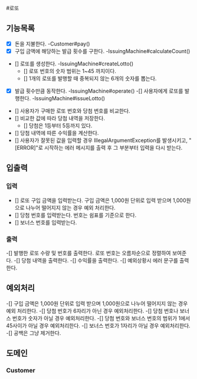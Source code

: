 #로또

## 기능목록

- [x] 돈을 지불한다. -Customer#pay()
- [x] 구입 금액에 해당하는 발급 횟수를 구한다. -IssuingMachine#calculateCount()
- [] 로또를 생성한다. -IssuingMachine#createLotto()
  - [] 로또 번호의 숫자 범위는 1~45 까지이다.
  - [] 1개의 로또를 발행할 때 중복되지 않는 6개의 숫자를 뽑는다.
- [x] 발급 횟수만큼 동작한다. -IssuingMachine#operate()
-[] 사용자에게 로또를 발행한다. -IssuingMachine#issueLotto()
- [] 사용자가 구매한 로또 번호와 당첨 번호를 비교한다.
- [] 비교한 값에 따라 당첨 내역을 저장한다.
  - [] 당첨은 1등부터 5등까지 있다.
- [] 당첨 내역에 따른 수익률을 계산한다.
- [] 사용자가 잘못된 값을 입력할 경우 IllegalArgumentException를 발생시키고, "[ERROR]"로 시작하는 에러 메시지를 출력 후 그 부분부터 입력을 다시 받는다.

## 입출력 
### 입력
- [] 로또 구입 금액을 입력받는다. 구입 금액은 1,000원 단위로 입력 받으며 1,000원으로 나누어 떨어지지 않는 경우 예외 처리한다.
- [] 당첨 번호를 입력받는다. 번호는 쉼표를 기준으로 한다.
- [] 보너스 번호를 입력받는다. 

### 출력
-[] 발행한 로또 수량 및 번호를 출력한다. 로또 번호는 오름차순으로 정렬하여 보여준다.
-[] 당첨 내역을 출력한다.
-[] 수익률을 출력한다.
-[] 예외상황시 에러 문구를 출력한다.

## 예외처리
-[] 구입 금액은 1,000원 단위로 입력 받으며 1,000원으로 나누어 떨어지지 않는 경우 예외 처리한다.
-[] 당첨 번호가 6자리가 아닌 경우 예외처리한다.
-[] 당첨 번호나 보너스 번호가 숫자가 아닐 경우 예외처리한다.
-[] 당첨 번호와 보너스 번호의 범위가 1에서 45사이가 아닐 경우 예외처리한다.
-[] 보너스 번호가 1자리가 아닐 경우 예외처리한다. 
-[] 공백은 그냥 제거한다. 


## 도메인

### Customer

